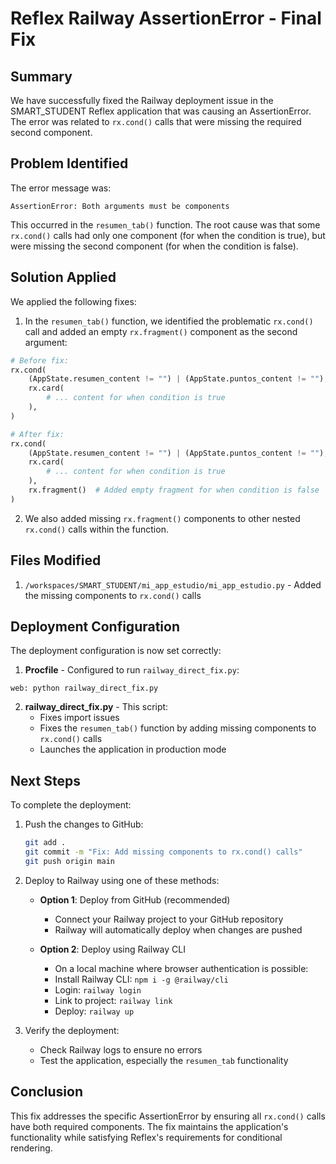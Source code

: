 # Reflex Railway AssertionError - Final Fix

## Summary

We have successfully fixed the Railway deployment issue in the SMART_STUDENT Reflex application that was causing an AssertionError. The error was related to `rx.cond()` calls that were missing the required second component.

## Problem Identified

The error message was:
```
AssertionError: Both arguments must be components
```

This occurred in the `resumen_tab()` function. The root cause was that some `rx.cond()` calls had only one component (for when the condition is true), but were missing the second component (for when the condition is false).

## Solution Applied

We applied the following fixes:

1. In the `resumen_tab()` function, we identified the problematic `rx.cond()` call and added an empty `rx.fragment()` component as the second argument:

```python
# Before fix:
rx.cond(
    (AppState.resumen_content != "") | (AppState.puntos_content != ""),
    rx.card(
        # ... content for when condition is true
    ),
)

# After fix:
rx.cond(
    (AppState.resumen_content != "") | (AppState.puntos_content != ""),
    rx.card(
        # ... content for when condition is true
    ),
    rx.fragment()  # Added empty fragment for when condition is false
)
```

2. We also added missing `rx.fragment()` components to other nested `rx.cond()` calls within the function.

## Files Modified

1. `/workspaces/SMART_STUDENT/mi_app_estudio/mi_app_estudio.py` - Added the missing components to `rx.cond()` calls

## Deployment Configuration

The deployment configuration is now set correctly:

1. **Procfile** - Configured to run `railway_direct_fix.py`:
```
web: python railway_direct_fix.py
```

2. **railway_direct_fix.py** - This script:
   - Fixes import issues
   - Fixes the `resumen_tab()` function by adding missing components to `rx.cond()` calls
   - Launches the application in production mode

## Next Steps

To complete the deployment:

1. Push the changes to GitHub:
   ```bash
   git add .
   git commit -m "Fix: Add missing components to rx.cond() calls"
   git push origin main
   ```

2. Deploy to Railway using one of these methods:
   - **Option 1**: Deploy from GitHub (recommended)
     - Connect your Railway project to your GitHub repository
     - Railway will automatically deploy when changes are pushed
   
   - **Option 2**: Deploy using Railway CLI
     - On a local machine where browser authentication is possible:
     - Install Railway CLI: `npm i -g @railway/cli`
     - Login: `railway login`
     - Link to project: `railway link`
     - Deploy: `railway up`

3. Verify the deployment:
   - Check Railway logs to ensure no errors
   - Test the application, especially the `resumen_tab` functionality

## Conclusion

This fix addresses the specific AssertionError by ensuring all `rx.cond()` calls have both required components. The fix maintains the application's functionality while satisfying Reflex's requirements for conditional rendering.
